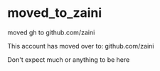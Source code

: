 # moved_to_zaini
moved gh to github.com/zaini

This account has moved over to: github.com/zaini

Don't expect much or anything to be here
